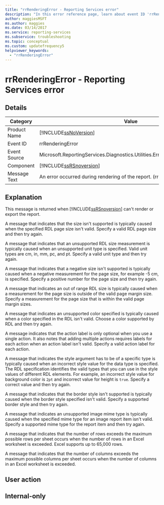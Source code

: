 ```yaml
---
title: "rrRenderingError - Reporting Services error"
description: "In this error reference page, learn about event ID 'rrRenderingError': An error occurred during rendering of the report."
author: maggiesMSFT
ms.author: maggies
ms.date: 03/14/2017
ms.service: reporting-services
ms.subservice: troubleshooting
ms.topic: conceptual
ms.custom: updatefrequency5
helpviewer_keywords:
  - "rrRenderingError"
---
```

# rrRenderingError - Reporting Services error
    
## Details  
  
|Category|Value|  
|-|-|  
|Product Name|[!INCLUDE[ssNoVersion](../../includes/ssnoversion-md.md)]|  
|Event ID|rrRenderingError|  
|Event Source|Microsoft.ReportingServices.Diagnostics.Utilities.ErrorStrings.resources.Strings|  
|Component|[!INCLUDE[ssRSnoversion](../../includes/ssrsnoversion-md.md)]|  
|Message Text|An error occurred during rendering of the report. (rrRenderingError) %1|  
  
## Explanation  
 This message is returned when [!INCLUDE[ssRSnoversion](../../includes/ssrsnoversion-md.md)] can't render or export the report.  
  
 A message that indicates that the size isn't supported is typically caused when the specified RDL page size isn't valid. Specify a valid RDL page size and then try again.  
  
 A message that indicates that an unsupported RDL size measurement is typically caused when an unsupported unit type is specified. Valid unit types are cm, in, mm, pc, and pt. Specify a valid unit type and then try again.  
  
 A message that indicates that a negative size isn't supported is typically caused when a negative measurement for the page size, for example -5 cm, is specified. Specify a positive number for the page size and then try again.  
  
 A message that indicates an out of range RDL size is typically caused when a measurement for the page size is outside of the valid page margin size. Specify a measurement for the page size that is within the valid page margin sizes.  
  
 A message that indicates an unsupported color specified is typically caused when a color specified in the RDL isn't valid. Choose a color supported by RDL and then try again.  
  
A message indicates that the action label is only optional when you use a single action. It also notes that adding multiple actions requires labels for each action when an action label isn't valid. Specify a valid action label for each action.  
  
 A message that indicates the style argument has to be of a specific type is typically caused when an incorrect style value for the data type is specified. The RDL specification identifies the valid types that you can use in the style values of different RDL elements. For example, an incorrect style value for background color is `2pt` and incorrect value for height is `true`. Specify a correct value and then try again.  
  
 A message that indicates that the border style isn't supported is typically caused when the border style specified isn't valid. Specify a supported border style and then try again.  
  
 A message that indicates an unsupported image mime type is typically caused when the specified mime type for an image report item isn't valid. Specify a supported mime type for the report item and then try again.  
  
 A message that indicates that the number of rows exceeds the maximum possible rows per sheet occurs when the number of rows in an Excel worksheet is exceeded. Excel supports up to 65,000 rows.  
  
 A message that indicates that the number of columns exceeds the maximum possible columns per sheet occurs when the number of columns in an Excel worksheet is exceeded.  
  
## User action  

## Internal-only  
  
